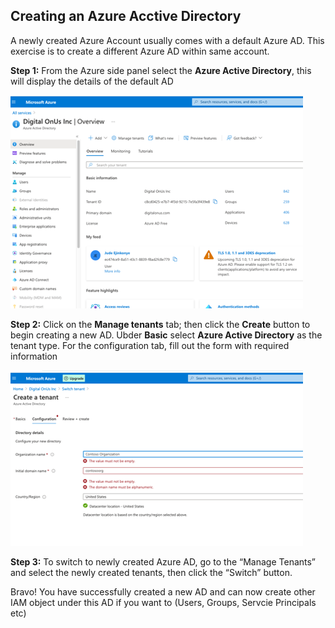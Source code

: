 ## Creating an Azure Acctive Directory
A newly created Azure Account usually comes with a default Azure AD. This exercise is to create a different Azure AD within same account.

**Step 1:** From the Azure side panel select the **Azure Active Directory**, this will display the details of the default AD

![Default AD](../images/iam_storage/default_ad.png)

**Step 2:** Click on the **Manage tenants** tab; then click the **Create** button to begin creating a new AD. Ubder **Basic** select **Azure Active Directory** as the tenant type. For the configuration tab, fill out the form with required information  

![AD Config](../images/iam_storage/ad_config.png)

**Step 3:** To switch to newly created Azure AD, go to the “Manage Tenants” and select the newly created tenants, then click the “Switch” button.  

Bravo! You have successfully created a new AD and can now create other IAM object under this AD if you want to (Users, Groups, Servcie Principals etc)